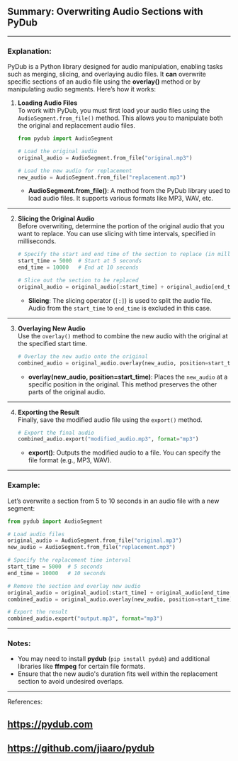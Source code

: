 ## Summary: Overwriting Audio Sections with PyDub  
---
### Explanation:  

PyDub is a Python library designed for audio manipulation, enabling tasks such as merging, slicing, and overlaying audio files. It **can** overwrite specific sections of an audio file using the **overlay()** method or by manipulating audio segments. Here’s how it works:  

1. **Loading Audio Files**  
   To work with PyDub, you must first load your audio files using the `AudioSegment.from_file()` method. This allows you to manipulate both the original and replacement audio files.  
   ```python
   from pydub import AudioSegment  

   # Load the original audio
   original_audio = AudioSegment.from_file("original.mp3")  

   # Load the new audio for replacement
   new_audio = AudioSegment.from_file("replacement.mp3")
   ```
   - **AudioSegment.from_file()**: A method from the PyDub library used to load audio files. It supports various formats like MP3, WAV, etc.

---

2. **Slicing the Original Audio**  
   Before overwriting, determine the portion of the original audio that you want to replace. You can use slicing with time intervals, specified in milliseconds.  
   ```python
   # Specify the start and end time of the section to replace (in milliseconds)
   start_time = 5000  # Start at 5 seconds
   end_time = 10000   # End at 10 seconds

   # Slice out the section to be replaced
   original_audio = original_audio[:start_time] + original_audio[end_time:]
   ```
   - **Slicing**: The slicing operator (`[:]`) is used to split the audio file. Audio from the `start_time` to `end_time` is excluded in this case.  

---

3. **Overlaying New Audio**  
   Use the `overlay()` method to combine the new audio with the original at the specified start time.  
   ```python
   # Overlay the new audio onto the original
   combined_audio = original_audio.overlay(new_audio, position=start_time)
   ```
   - **overlay(new_audio, position=start_time)**: Places the `new_audio` at a specific position in the original. This method preserves the other parts of the original audio.  

---

4. **Exporting the Result**  
   Finally, save the modified audio file using the `export()` method.  
   ```python
   # Export the final audio
   combined_audio.export("modified_audio.mp3", format="mp3")
   ```
   - **export()**: Outputs the modified audio to a file. You can specify the file format (e.g., MP3, WAV).  

---

### Example:  

Let’s overwrite a section from 5 to 10 seconds in an audio file with a new segment:  
```python
from pydub import AudioSegment  

# Load audio files
original_audio = AudioSegment.from_file("original.mp3")  
new_audio = AudioSegment.from_file("replacement.mp3")  

# Specify the replacement time interval
start_time = 5000  # 5 seconds
end_time = 10000   # 10 seconds  

# Remove the section and overlay new audio
original_audio = original_audio[:start_time] + original_audio[end_time:]  
combined_audio = original_audio.overlay(new_audio, position=start_time)  

# Export the result
combined_audio.export("output.mp3", format="mp3")
```

---

### Notes:  
- You may need to install **pydub** (`pip install pydub`) and additional libraries like **ffmpeg** for certain file formats.  
- Ensure that the new audio's duration fits well within the replacement section to avoid undesired overlaps.  

---

References:  
## https://pydub.com  
## https://github.com/jiaaro/pydub  